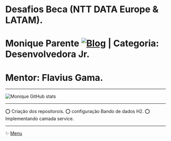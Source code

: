 # Desafios Beca (NTT DATA Europe & LATAM).
# Monique Parente [![Blog](https://img.shields.io/badge/LinkedIn-0077B5?style=for-the-badge&logo=linkedin&logoColor=white)](https://www.linkedin.com/in/monique13/) | Categoria: Desenvolvedora Jr. 
# Mentor: Flavius Gama.
______________________________________________________________________________________________________________________________________________________________________________

![Monique GitHub stats](https://github-readme-stats.vercel.app/api?username=MoniqueParente&show_icons=true&theme=radical)
______________________________________________________________________________________________________________________________________________________________________________

⭕ Criação dos repositorois.
⭕ configuração Bando de dados H2.
⭕ Implementando camada service.
______________________________________________________________________________________________________________________________________________________________________________
✨ [Menu](https://github.com/MoniqueParente/DesafiosBecaMoniqueParente/blob/main/README.md)<br/>

